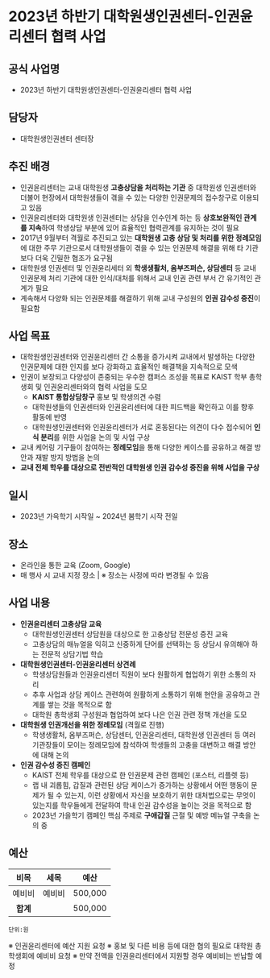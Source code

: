 ﻿
2023년 하반기 대학원생인권센터-인권윤리센터 협력 사업
===


## 공식 사업명
- 2023년 하반기 대학원생인권센터-인권윤리센터 협력 사업

## 담당자
- 대학원생인권센터 센터장

## 추진 배경
- 인권윤리센터는 교내 대학원생 **고충상담을 처리하는 기관** 중 대학원생 인권센터와 더불어 현장에서 대학원생들이 겪을 수 있는 다양한 인권문제의 접수창구로 이용되고 있음
- 인권윤리센터와 대학원생 인권센터는 상담을 인수인계 하는 등 **상호보완적인 관계를 지속**하여 학생상담 부분에 있어 효율적인 협력관계를 유지하는 것이 필요
- 2017년 9월부터 격월로 추진되고 있는 **대학원생 고충 상담 및 처리를 위한 정례모임**에 대한 주무 기관으로서 대학원생들이 겪을 수 있는 인권문제 해결을 위해 타 기관보다 더욱 긴밀한 협조가 요구됨
- 대학원생 인권센터 및 인권윤리세터 외 **학생생활처, 옴부즈퍼슨, 상담센터** 등 교내 인권문제 처리 기관에 대한 인식/대처를 위해서 교내 인권 관련 부서 간 유기적인 관계가 필요
- 계속해서 다양화 되는 인권문제를 해결하기 위해 교내 구성원의 **인권 감수성 증진**이 필요함

## 사업 목표
-  대학원생인권센터와 인권윤리센터 간 소통을 증가시켜 교내에서 발생하는 다양한 인권문제에 대한 인지를 보다 강화하고 효율적인 해결책을 지속적으로 모색
-  인권이 보장되고 다양성이 존중되는 우수한 캠퍼스 조성을 목표로 KAIST 학부 총학생회 및 인권윤리센터와의 협력 사업을 도모
	- **KAIST 통합상담창구** 홍보 및 학생의견 수렴
	- 대학원생들의 인권센터와 인권윤리센터에 대한 피드백을 확인하고 이를 향후 활동에 반영
	- 대학원생인권센터와 인권윤리센터가 서로 혼동된다는 의견이 다수 접수되어 **인식 분리**를 위한 사업을 논의 및 사업 구상
-  교내 케어링 기구들이 참여하는 **정례모임**을 통해 다양한 케이스를 공유하고 해결 방안과 재발 방지 방법을 논의
- **교내 전체 학우를 대상으로 전반적인 대학원생 인권 감수성 증진을 위해 사업을 구상**

## 일시
- 2023년 가윽학기 시작일 ~ 2024년 봄학기 시작 전일

## 장소
- 온라인을 통한 교육 (Zoom, Google)
- 매 행사 시 교내 지정 장소 | ※ 장소는 사정에 따라 변경될 수 있음

## 사업 내용

- **인권윤리센터 고충상담 교육**
  - 대학원생인권센터 상담원을 대상으로 한 고충상담 전문성 증진 교육
  - 고충상담의 매뉴얼을 익히고 신중하게 단어를 선택하는 등 상담시 유의해야 하는 전문적 상담기법 학습
- **대학원생인권센터-인권윤리센터 상견례**
  - 학생상담원들과 인권윤리센터 직원이 보다 원활하게 협업하기 위한 소통의 자리
  - 추후 사업과 상담 케이스 관련하여 원활하게 소통하기 위해 현안을 공유하고 관계를 쌓는 것을 목적으로 함
  - 대학원 총학생회 구성원과 협업하여 보다 나은 인권 관련 정책 개선을 도모
- **대학원생 인권개선을 위한 정례모임** (격월로 진행)
  - 학생생활처, 옴부즈퍼슨, 상담센터, 인권윤리센터, 대학원생 인권센터 등 여러 기관장들이 모이는 정례모임에 참석하여 학생들의 고충을 대변하고 해결 방안에 대해 논의
- **인권 감수성 증진 캠페인**
  - KAIST 전체 학우를 대상으로 한 인권문제 관련 캠페인 (포스터, 리플렛 등)
  - 랩 내 괴롭힘, 갑질과 관련된 상담 케이스가 증가하는 상황에서 어떤 행동이 문제가 될 수 있는지, 이런 상황에서 자신을 보호하기 위한 대처법으로는 무엇이 있는지를 학우들에게 전달하여 학내 인권 감수성을 높이는 것을 목적으로 함
  - 2023년 가을학기 캠페인 핵심 주제로 **구애갑질** 근절 및 예방 메뉴얼 구축을 논의 중

## 예산

|  **비목** |   **세목**   | **예산** |
|:----------:|:------------:|:--------:|
| 예비비  | 예비비 | 500,000 |
|   **합계**  |              |    500,000    |

	단위:원

※ 인권윤리센터에 예산 지원 요청
※ 홍보 및 다른 비용 등에 대한 협의 필요로 대학원 총학생회에 예비비 요청
※ 만약 전액을 인권윤리센터에서 지원할 경우 예비비는 반납할 예정


